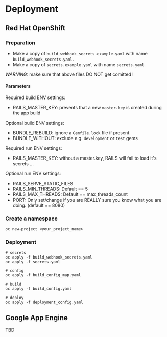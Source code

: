 # Deployment

## Red Hat OpenShift

### Preparation

* Make a copy of `build_webhook_secrets.example.yaml` with name `build_webhook_secrets.yaml`. 
* Make a copy of `secrets.example.yaml` with name `secrets.yaml`. 

*WARNING:* make sure that above files DO NOT get comitted !

#### Parameters

Required build ENV settings:

* RAILS_MASTER_KEY: prevents that a new `master.key` is created during the app build

Optional build ENV settings:

* BUNDLE_REBUILD: ignore a `Gemfile.lock` file if present.
* BUNDLE_WITHOUT: exclude e.g. `development` or `test` gems

Required run ENV settings:

* RAILS_MASTER_KEY: without a master.key, RAILS will fail to load it's secrets ...

Optional run ENV settings:

* RAILS_SERVE_STATIC_FILES
* RAILS_MIN_THREADS: Default == 5
* RAILS_MAX_THREADS: Default == max_threads_count
* PORT: Only set/change if you are REALLY sure you know what you are doing. (default == 8080)


### Create a namespace

```shell
oc new-project <your_project_name>
```

### Deployment

```shell
# secrets
oc apply -f build_webhook_secrets.yaml
oc apply -f secrets.yaml

# config
oc apply -f build_config_map.yaml

# build
oc apply -f build_config.yaml

# deploy
oc apply -f deployment_config.yaml

```

## Google App Engine

TBD